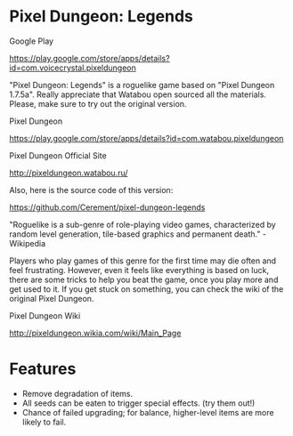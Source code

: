 Pixel Dungeon: Legends
=============

Google Play

https://play.google.com/store/apps/details?id=com.voicecrystal.pixeldungeon



"Pixel Dungeon: Legends" is a roguelike game based on "Pixel Dungeon 1.7.5a". Really appreciate that Watabou open sourced all the materials. Please, make sure to try out the original version.

Pixel Dungeon

https://play.google.com/store/apps/details?id=com.watabou.pixeldungeon

Pixel Dungeon Official Site

http://pixeldungeon.watabou.ru/

Also, here is the source code of this version:

https://github.com/Cerement/pixel-dungeon-legends


"Roguelike is a sub-genre of role-playing video games, characterized by random level generation, tile-based graphics and permanent death." - Wikipedia

Players who play games of this genre for the first time may die often and feel frustrating. However, even it feels like everything is based on luck, there are some tricks to help you beat the game, once you play more and get used to it. If you get stuck on something, you can check the wiki of the original Pixel Dungeon.

Pixel Dungeon Wiki

http://pixeldungeon.wikia.com/wiki/Main_Page


# Features

- Remove degradation of items.
- All seeds can be eaten to trigger special effects. (try them out!)
- Chance of failed upgrading; for balance, higher-level items are more likely to fail.
